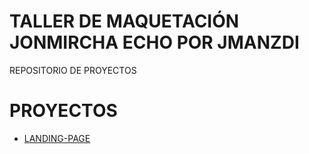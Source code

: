 # TALLER DE MAQUETACIÓN JONMIRCHA ECHO POR JMANZDI

REPOSITORIO DE PROYECTOS

# PROYECTOS

- [LANDING-PAGE](https://github.com/JonathanManzanoDiaz/cv-portfolio)